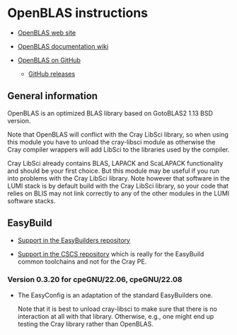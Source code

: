 # OpenBLAS instructions

  * [OpenBLAS web site](http://www.openblas.net/)
  
  * [OpenBLAS documentation wiki](https://github.com/xianyi/OpenBLAS/wiki)
  
  * [OpenBLAS on GitHub](https://github.com/xianyi/OpenBLAS)
  
      * [GitHub releases](https://github.com/xianyi/OpenBLAS/releases)
      

## General information

OpenBLAS is an optimized BLAS library based on GotoBLAS2 1.13 BSD version.

Note that OpenBLAS will conflict with the Cray LibSci library, so when using
this module you have to unload the cray-libsci module as otherwise the
Cray compiler wrappers will add LibSci to the libraries used by the
compiler.

Cray LibSci already contains BLAS, LAPACK and ScaLAPACK functionality and
should be your first choice. But this module may be useful if you run into
problems with the Cray LibSci library. Note however that software in the
LUMI stack is by default build with the Cray LibSci library, so your code
that relies on BLIS may not link correctly to any of the other modules
in the LUMI software stacks.


## EasyBuild

  * [Support in the EasyBuilders repository](https://github.com/easybuilders/easybuild-easyconfigs/tree/develop/easybuild/easyconfigs/o/OpenBLAS)
  
  * [Support in the CSCS repository](https://github.com/eth-cscs/production/tree/master/easybuild/easyconfigs/o/OpenBLAS)
    which is really for the EasyBuild common toolchains and not for the Cray PE.


### Version 0.3.20 for cpeGNU/22.06, cpeGNU/22.08

  * The EasyConfig is an adaptation of the standard EasyBuilders one.
  
    Note that it is best to unload cray-libsci to make sure that there is
    no interaction at all with that library. Otherwise, e.g., one might
    end up testing the Cray library rather than OpenBLAS.
